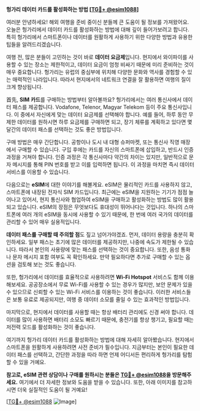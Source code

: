 **헝가리 데이터 카드를 활성화하는 방법 [[TG💪+ @esim1088](https://t.me/s/esim1088)]**

여러분 안녕하세요! 해외 여행을 준비 중이신 분들께 큰 도움이 될 정보를 가져왔어요. 오늘은 헝가리에서 데이터 카드를 활성화하는 방법에 대해 깊이 들어가보려고 합니다. 특히 헝가리에서 스마트폰이나 데이터를 원활하게 사용하기 위한 다양한 방법과 유용한 팁들을 알려드리겠습니다.

여행 전, 많은 분들이 고민하는 것이 바로 **데이터 요금제**입니다. 현지에서 와이파이를 사용할 수 있는 장소는 제한적이고, 데이터 요금이 엄청 비싸기 때문에 미리 준비하는 것이 매우 중요합니다. 헝가리는 유럽의 중심부에 위치해 다양한 문화와 역사를 경험할 수 있는 매력적인 나라입니다. 따라서 현지에서의 네트워크 연결을 잘 활용하면 여행의 질이 크게 향상됩니다.

首先, **SIM 카드**를 구매하는 방법부터 알아볼까요? 헝가리에서는 여러 통신사에서 데이터 패스를 제공합니다. Vodafone, Telenor, Magyar Telekom 등이 주요 통신사입니다. 이 중에서 자신에게 맞는 데이터 요금제를 선택해야 합니다. 예를 들어, 하루 동안 무제한 데이터를 원하시면 하루 요금제를 구매하면 되고, 장기 체류를 계획하고 있다면 몇 달간의 데이터 패스를 선택하는 것도 좋은 방법입니다.

구매 방법은 매우 간단합니다. 공항이나 도시 내 대형 슈퍼마켓, 또는 통신사 직영 매장에서 구매할 수 있습니다. 구입 후에는 카드를 자신의 스마트폰에 삽입하고, 반드시 인증 과정을 거쳐야 합니다. 인증 과정은 각 통신사마다 약간의 차이는 있지만, 일반적으로 문자 메시지를 통해 PIN 번호를 받고 이를 입력하면 됩니다. 이 과정을 마치면 즉시 데이터 서비스를 이용할 수 있습니다.

다음으로는 **eSIM**에 대한 이야기를 해볼게요. eSIM은 물리적인 카드를 사용하지 않고, 스마트폰에 내장된 전자식 SIM 카드입니다. 최근에는 eSIM을 지원하는 기기가 점점 늘어나고 있어서, 현지 통신사와 협업하여 eSIM을 구매하고 활성화하는 방법도 많이 활용되고 있습니다. eSIM의 장점은 무엇보다도 휴대성이 뛰어나다는 것입니다. 하나의 스마트폰에 여러 개의 eSIM을 동시에 사용할 수 있기 때문에, 한 번에 여러 국가의 데이터를 관리할 수 있어 매우 실용적입니다.

**데이터 패스를 구매할 때 주의할 점**도 짚고 넘어가야겠죠. 먼저, 데이터 용량을 충분히 확인하세요. 일부 패스는 초기에 많은 데이터를 제공하지만, 나중에 속도가 제한될 수 있습니다. 따라서 본인의 사용량에 맞는 패스를 선택하는 것이 중요합니다. 또한, 음성 통화나 문자 메시지 포함 여부도 꼭 확인하세요. 만약 필요하다면 추가로 구매할 수 있는 옵션을 검토해 보는 것도 좋습니다.

또한, 헝가리에서 데이터를 효율적으로 사용하려면 **Wi-Fi Hotspot** 서비스도 함께 이용해보세요. 공공장소에서 무료 Wi-Fi를 사용할 수 있는 경우가 많지만, 보안 문제가 있을 수 있으므로 신뢰할 수 있는 Wi-Fi 서비스를 이용하는 것이 좋습니다. 이러한 서비스들은 보통 유료로 제공되지만, 여행 중 데이터 소모를 줄일 수 있는 효과적인 방법입니다.

마지막으로, 현지에서 데이터를 사용할 때는 항상 배터리 관리에도 신경 써야 합니다. 데이터를 많이 사용하면 배터리 소모도 빠르기 때문에, 충전기를 항상 챙기고, 필요할 때는 저전력 모드를 활성화하는 것이 좋습니다.

여기까지 헝가리 데이터 카드를 활성화하는 방법에 대해 자세히 알아봤습니다. 현지에서 스마트폰을 원활하게 사용하려면 사전 준비가 필수입니다. 지금부터는 본인이 필요한 데이터 패스를 선택하고, 간단한 과정을 따라 하면 언제 어디서든 편리하게 헝가리를 탐험할 수 있을 거예요.

**참고로, eSIM 관련 상담이나 구매를 원하시는 분들은 [TG💪+ @esim1088](https://t.me/s/esim1088)을 방문해주세요.** 여기에서 더 자세한 정보와 도움을 받을 수 있습니다. 또한, 아래 이미지를 참고하시면 더욱 실질적인 도움이 될 거예요!

[[TG💪+ @esim1088](https://t.me/s/esim1088) ![Image](https://i.postimg.cc/Y0z9fWf4/image.png)]